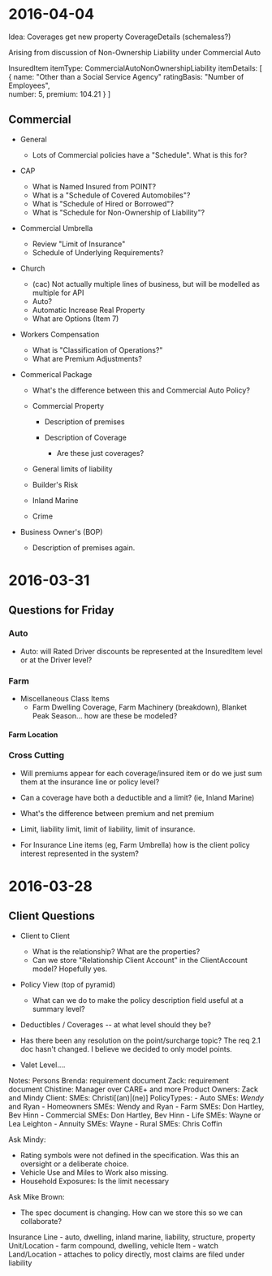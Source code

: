 
# 2016-04-04

Idea: Coverages get new property CoverageDetails (schemaless?)

Arising from discussion of Non-Ownership Liability under Commercial Auto

InsuredItem
  itemType: CommercialAutoNonOwnershipLiability
  itemDetails: [
    { 
      name: "Other than a Social Service Agency"
      ratingBasis: "Number of Employees",        
      number: 5, 
      premium: 104.21 
    }
  ]
  




## Commercial

* General

  * Lots of Commercial policies have a "Schedule". What is this for?

* CAP

  * What is Named Insured from POINT?
  * What is a "Schedule of Covered Automobiles"?
  * What is "Schedule of Hired or Borrowed"?
  * What is "Schedule for Non-Ownership of Liability"?

* Commercial Umbrella
 
  * Review "Limit of Insurance"
  * Schedule of Underlying Requirements?

* Church

  * (cac) Not actually multiple lines of business, but will be modelled as multiple for API
  * Auto?
  * Automatic Increase Real Property
  * What are Options (Item 7)

* Workers Compensation

  * What is "Classification of Operations?"
  * What are Premium Adjustments? 

* Commerical Package

  * What's the difference between this and Commercial Auto Policy?

  * Commercial Property

    * Description of premises

    * Description of Coverage
      
      * Are these just coverages?

  * General limits of liability

  * Builder's Risk

  * Inland Marine

  * Crime

* Business Owner's (BOP)

  * Description of premises again.






# 2016-03-31

## Questions for Friday


### Auto

* Auto: will Rated Driver discounts be represented at the InsuredItem level or at the Driver level?


### Farm

* Miscellaneous Class Items
    * Farm Dwelling Coverage, Farm Machinery (breakdown), Blanket Peak Season...  how are these be modeled? 


#### Farm Location



### Cross Cutting

* Will premiums appear for each coverage/insured item or do we just sum them at
the insurance line or policy level?

* Can a coverage have both a deductible and a limit? (ie, Inland Marine)

* What's the difference between premium and net premium

* Limit, liability limit, limit of liability, limit of insurance. 

* For Insurance Line items (eg, Farm Umbrella) how is the client policy
interest represented in the system?

# 2016-03-28

## Client Questions

* Client to Client
  * What is the relationship? What are the properties?
  * Can we store "Relationship Client Account" in the ClientAccount model? Hopefully yes.

* Policy View (top of pyramid)
  * What can we do to make the policy description field useful at a summary level?

* Deductibles / Coverages -- at what level should they be?

* Has there been any resolution on the point/surcharge topic? The req 2.1 doc hasn't changed. I believe we decided to only model points. 

* Valet Level....


Notes:
  Persons
    Brenda: requirement document
    Zack: requirement document
    Chistine: Manager over CARE+ and more
  Product Owners: Zack and Mindy
  Client:
    SMEs: Christi[(an)|(ne)]
  PolicyTypes:
    - Auto
      SMEs: *Wendy* and Ryan
    - Homeowners
      SMEs: Wendy and Ryan
    - Farm
      SMEs: Don Hartley, Bev Hinn
    - Commercial
      SMEs: Don Hartley, Bev Hinn
    - Life
      SMEs: Wayne or Lea Leighton
    - Annuity
      SMEs: Wayne
    - Rural
      SMEs: Chris Coffin

Ask Mindy:
  * Rating symbols were not defined in the specification. Was this an oversight or a deliberate choice.
  * Vehicle Use and Miles to Work also missing.
  * Household Exposures: Is the limit necessary

Ask Mike Brown:
  * The spec document is changing. How can we store this so we can collaborate?


Insurance Line - auto, dwelling, inland marine, liability, structure, property
Unit/Location - farm compound, dwelling, vehicle
Item - watch
Land/Location - attaches to policy directly, most claims are filed under liability



